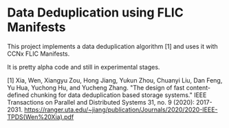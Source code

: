 # Data Deduplication using FLIC Manifests

This project implements a data deduplication algorithm [1] and uses it with
CCNx FLIC Manifests.

It is pretty alpha code and still in experimental stages.



[1] Xia, Wen, Xiangyu Zou, Hong Jiang, Yukun Zhou, Chuanyi Liu, Dan Feng, Yu Hua, Yuchong Hu, and Yucheng Zhang.
"The design of fast content-defined chunking for data deduplication based storage systems."
IEEE Transactions on Parallel and Distributed Systems 31, no. 9 (2020): 2017-2031.
https://ranger.uta.edu/~jiang/publication/Journals/2020/2020-IEEE-TPDS(Wen%20Xia).pdf

